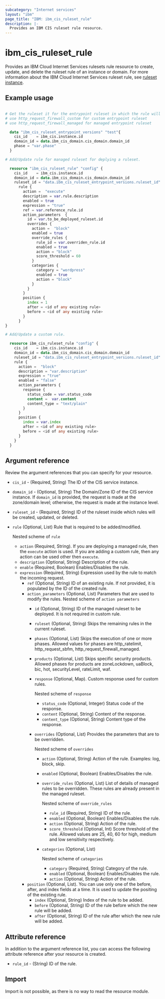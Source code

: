 ```yaml
---
subcategory: "Internet services"
layout: "ibm"
page_title: "IBM: ibm_cis_ruleset_rule"
description: |-
  Provides an IBM CIS ruleset rule resource.
---
```


# ibm_cis_ruleset_rule

Provides an IBM Cloud Internet Services rulesets rule resource to create, update, and delete the ruleset rule of an instance or domain. For more information about the IBM Cloud Internet Services ruleset rule, see [ruleset instance](https://cloud.ibm.com/docs/cis?topic=cis-managed-rules-overview).

## Example usage

```terraform

# Get the ruleset it for the entrypoint ruleset in which the rule will be added
# use http_request_firewall_custom for custom entrypoint ruleset
# use http_request_firewall_managed for managed entrypoint ruleset

  data "ibm_cis_ruleset_entrypoint_versions" "test"{
    cis_id    = ibm_cis.instance.id
    domain_id = data.ibm_cis_domain.cis_domain.domain_id
    phase = "var.phase" 
  }   

# Add/Update rule for managed ruleset for deplying a ruleset.

  resource "ibm_cis_ruleset_rule" "config" {
    cis_id    = ibm_cis.instance.id
    domain_id = data.ibm_cis_domain.cis_domain.domain_id
    ruleset_id = "data.ibm_cis_ruleset_entrypoint_versions.ruleset_id"
      rule {
        action =  "execute"
        description = var.rule.description
        enabled = true
        expression = "true"
        ref = var.reference_rule.id
        action_parameters  {
          id = var.to_be_deployed_ruleset.id
          overrides {
            action =  "block"
            enabled = true
            override_rules {
              rule_id = var.overriden_rule.id
              enabled = true
              action = "block"
              score_threshold = 60
            }
            categories {
              category = "wordpress"
              enabled = true
              action = "block"
            }
          }
        }
        position {
          index = 1
          after = <id of any existing rule>
          before = <id of any existing rule>
        }
      }
}

# Add/Update a custom rule.

  resource ibm_cis_ruleset_rule "config" {
    cis_id    = ibm_cis.instance.id
    domain_id = data.ibm_cis_domain.cis_domain.domain_id
    ruleset_id = "data.ibm_cis_ruleset_entrypoint_versions.ruleset_id"
    rule {
      action =  "block"
      description = "var.description"
      expression = "true"
      enabled = "false"
      action_parameters {
        response {
          status_code = var.status_code
          content =  var.content
          content_type = "text/plain"
        }
      }
      position {
        index = var.index
        after = <id of any existing rule>
        before = <id of any existing rule>
      }
    }
  }

```

## Argument reference

Review the argument references that you can specify for your resource.

- `cis_id` - (Required, String) The ID of the CIS service instance.
- `domain_id` - (Optional, String) The Domain/Zone ID of the CIS service instance. If `domain_id` is provided, the request is made at the zone/domain level; otherwise, the request is made at the instance level.
- `ruleset_id` - (Required, String) ID of the ruleset inside which rules will be created, updated, or deleted.
- `rule` (Optional, List) Rule that is required to be added/modified.
  
  Nested scheme of `rule`
  - `action` (Required, String). If you are deploying a managed rule, then the `execute` action is used. If you are adding a custom rule, then any action can be used other then `execute`.
  - `description` (Optional, String) Description of the rule.
  - `enable` (Required, Boolean) Enables/Disables the rule.
  - `expression` (Required, String) Expression used by the rule to match the incoming request.
    - `ref` (Optional, String) ID of an existing rule. If not provided, it is populated by the ID of the created rule.
    - `action_parameters` (Optional, List) Parameters that are used to modify the rules.
    Nested scheme of `action parameters`
      - `id` (Optional, String) ID of the managed ruleset to be deployed. It is not required in custom rule.
      - `ruleset` (Optional, String)  Skips the remaining rules in the current ruleset.
      - `phases` (Optional, List) Skips the execution of one or more phases. Allowed values for phases are http_ratelimit, http_request_sbfm, http_request_firewall_managed.
      - `products` (Optional, List) Skips specific security products. Allowed phases for products are zoneLockdown, uaBlock, bic, hot, securityLevel, rateLimit, waf.
      - `response` (Optional, Map). Custom response used for custom rules.

        Nested scheme of `response`

        - `status_code` (Optional, Integer) Status code of the response.
        - `content` (Optional, String) Content of the response.
        - `content_type` (Optional, String) Content type of the response.
      - `overrides` (Optional, List) Provides the parameters that are to be overridden.

        Nested scheme of `overrides`
        - `action` (Optional, String) Action of the rule. Examples: log, block, skip.
        - `enabled` (Optional, Boolean) Enables/Disables the rule.
        - `override_rules` (Optional, List) List of details of managed rules to be overridden. These rules are already present in the managed ruleset.

          Nested scheme of `override_rules`
          - `rule_id` (Required, String) ID of the rule.
          - `enabled` (Optional, Boolean) Enables/Disables the rule.
          - `action` (Optional, String) Action of the rule.
          - `score_threshold` (Optional, Int) Score threshold of the rule. Allowed values are 25, 40, 60 for high, medium and low sensitivity respectively. 
        - `categories` (Optional, List)

          Nested scheme of `categories`
          - `category` (Required, String) Category of the rule.
          - `enabled` (Optional, Boolean) Enables/Disables the rule.
          - `action` (Optional, String) Action of the rule.
    - `position` (Optional, List). You can use only one of the before, after, and index fields at a time. It is used to update the positing of the existing rule.
      - `index` (Optional, String) Index of the rule to be added.
      - `before` (Optional, String) ID of the rule before which the new rule will be added.
      - `after` (Optional, String) ID of the rule after which the new rule will be added.

## Attribute reference

In addition to the argument reference list, you can access the following attribute reference after your resource is created.

- `rule_id` - (String) ID of the rule.

## Import

Import is not possible, as there is no way to read the resource module.
